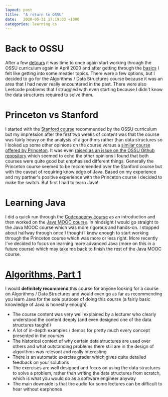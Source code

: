 ```yaml
---
layout: post
title:  "A return to OSSU"
date:   2020-05-31 17:19:03 +1000
categories: learning cs
---
```

# Back to OSSU
After a few [detours](https://andyluu.com/learning/cs/2020/05/31/A-few-detours.html) it was time to once again start working through the OSSU curriculum again in April 2020 and after getting through the [basics](https://andyluu.com/jekyll/update/2020/05/31/learning-the-basics.html) I felt like getting into some meatier topics. There were a few options, but I decided to go for the Algorithms / Data Structures course because it was an area that I had never really encountered in the past. There were also Leetcode problems that I struggled with even starting because I didn't know the data structures required to solve them.

# Princeton vs Stanford
I started with the [Stanford course](https://www.coursera.org/learn/algorithms-divide-conquer) recommended by the OSSU curriculum but my impression after the first two weeks of content was that the course was fairly heavy on the analysis of algorithms rather than data structures so I looked up some other opinions on the course versus a [similar course offered by Princeton](https://www.coursera.org/learn/algorithms-part1/home/welcome). It was even [raised as an issue on the OSSU Github repository](https://github.com/ossu/computer-science/issues/519) which seemed to echo the other opinions I found that both courses were quite good but emphasised different things. Generally the Princeton course seemed to be recommended over the Stanford course but with the caveat of requiring knowledge of Java. Based on my experience and my partner's positive experience with the Princeton course I decided to make the switch. But first I had to learn Java!

# Learning Java
I did a quick run through the [Codecademy course](https://www.codecademy.com/learn/learn-java) as an introduction and then worked on the [Java MOOC course](https://java-programming.mooc.fi/part-1/1-starting-programming). In hindsight I would go straight to the Java MOOC course which was more rigorous and hands-on. I stopped about halfway through once I thought I knew enough to start working through the Princeton course which was more or less right. More recently I've decided to focus on learning more advanced Java (more on this in a future course) which may take me back to finish the rest of the Java MOOC course.

# [Algorithms, Part 1](https://www.coursera.org/learn/algorithms-part1/home/welcome)
I would **definitely recommend** this course for anyone looking for a course on Algorithms / Data Structures and would even go as far as recommending you learn Java for the sole purpose of doing this course (a fairly basic knowledge of Java is honestly enough).
- The course content was very well explained by a lecturer who clearly understood the content deeply (and even designed one of the data structures taught!)
- A lot of in-depth examples / demos for pretty much every concept presented in the courses
- The historical context of why certain data structures are used over others and what outstanding problems there still are in the design of algorithms was relevant and really interesting
- There is an automatic exercise grader which gives quite detailed feedback on your solutions
- The exercises are well designed and focus on using the data structures to solve a problem, rather than writing the data structures from scratch, which is what you would do as a software engineer anyway
- The main downside is that the audio for some lectures can be difficult to hear without earphones

